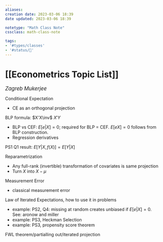 ```yaml
---
aliases:
creation date: 2023-03-06 18:39
date updated: 2023-03-06 18:39

notetype: "Math Class Note"
cssclass: math-class-note

tags: 
- '#types/classes'
- '#status/🚧'
---
```


# [[Econometrics Topic List]]
<span style = "font-size:120%"><i >Zagreb Mukerjee </i></span>

Conditional Expectation
- CE as an orthogonal projection

BLP formula: $X'X\inv$ $X'Y$
- BLP vs CEF: $E[e|X] = 0$; required for BLP = CEF. $E[eX] = 0$ follows from BLP construction.
- Regression derivatives

PS1 Q1 result: $E[Y|X, f(X)] = E[Y|X]$ 

Reparametrization
- Any full-rank (invertible) transformation of covariates is same projection
- Turn $X$ into $X- \mu$ 

Measurement Error
- classical measurement error 

Law of Iterated Expectations, how to use it in problems
- example: PS2, Q4: missing at random creates unbiased if $E[e|X]=0$. See: aronow and miller 
- example: PS3, Heckman Selection
- example: PS3, propensity score theorem

FWL theorem/partialling out/iterated projection

